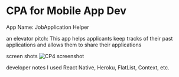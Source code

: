 # CPA for Mobile App Dev

App Name:
JobApplication Helper

an elevator pitch:
This app helps applicants keep tracks of their past applications and allows them to share their applications

screen shots
![CP4 screenshot](https://user-images.githubusercontent.com/56014842/141351001-a1cfded4-44cf-4c37-a895-e5f3e2e21631.png)

developer notes
I used React Native, Heroku, FlatList, Context, etc.